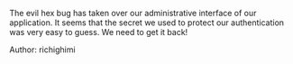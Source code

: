 The evil hex bug has taken over our administrative interface of our application. It seems that the secret we used to protect our authentication was very easy to guess. We need to get it back!

Author: richighimi
